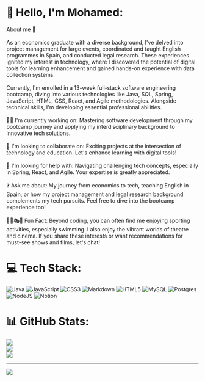 # 💫 Hello, I'm Mohamed:
About me 👋<br><br>As an economics graduate with a diverse background, I've delved into project management for large events, coordinated and taught English programmes in Spain, and conducted legal research. These experiences ignited my interest in technology, where I discovered the potential of digital tools for learning enhancement and gained hands-on experience with data collection systems.<br><br>Currently, I'm enrolled in a 13-week full-stack software engineering bootcamp, diving into various technologies like Java, SQL, Spring, JavaScript, HTML, CSS, React, and Agile methodologies. Alongside technical skills, I'm developing essential professional abilities.<br><br>👨‍💻 I'm currently working on: Mastering software development through my bootcamp journey and applying my interdisciplinary background to innovative tech solutions.<br><br>🤝 I'm looking to collaborate on: Exciting projects at the intersection of technology and education. Let's enhance learning with digital tools!<br><br>🙏 I'm looking for help with: Navigating challenging tech concepts, especially in Spring, React, and Agile. Your expertise is greatly appreciated.<br><br>❓ Ask me about: My journey from economics to tech, teaching English in Spain, or how my project management and legal research background complements my tech pursuits. Feel free to dive into the bootcamp experience too!<br><br>🏊‍♂️🎭🎥 Fun Fact: Beyond coding, you can often find me enjoying sporting activities, especially swimming. I also enjoy the vibrant worlds of theatre and cinema. If you share these interests or want recommendations for must-see shows and films, let's chat!


# 💻 Tech Stack:
![Java](https://img.shields.io/badge/java-%23ED8B00.svg?style=for-the-badge&logo=java&logoColor=white) ![JavaScript](https://img.shields.io/badge/javascript-%23323330.svg?style=for-the-badge&logo=javascript&logoColor=%23F7DF1E) ![CSS3](https://img.shields.io/badge/css3-%231572B6.svg?style=for-the-badge&logo=css3&logoColor=white) ![Markdown](https://img.shields.io/badge/markdown-%23000000.svg?style=for-the-badge&logo=markdown&logoColor=white) ![HTML5](https://img.shields.io/badge/html5-%23E34F26.svg?style=for-the-badge&logo=html5&logoColor=white) ![MySQL](https://img.shields.io/badge/mysql-%2300f.svg?style=for-the-badge&logo=mysql&logoColor=white) ![Postgres](https://img.shields.io/badge/postgres-%23316192.svg?style=for-the-badge&logo=postgresql&logoColor=white) ![NodeJS](https://img.shields.io/badge/node.js-6DA55F?style=for-the-badge&logo=node.js&logoColor=white) ![Notion](https://img.shields.io/badge/Notion-%23000000.svg?style=for-the-badge&logo=notion&logoColor=white)
# 📊 GitHub Stats:
![](https://github-readme-stats.vercel.app/api?username=essamcreates&theme=blueberry&hide_border=false&include_all_commits=false&count_private=false)<br/>
![](https://github-readme-streak-stats.herokuapp.com/?user=essamcreates&theme=blueberry&hide_border=false)<br/>
![](https://github-readme-stats.vercel.app/api/top-langs/?username=essamcreates&theme=blueberry&hide_border=false&include_all_commits=false&count_private=false&layout=compact)

---
[![](https://visitcount.itsvg.in/api?id=essamcreates&icon=0&color=0)](https://visitcount.itsvg.in)

<!-- Proudly created with GPRM ( https://gprm.itsvg.in ) -->
